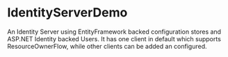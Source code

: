 # IdentityServerDemo

An Identity Server using EntityFramework backed configuration stores and ASP.NET Identity backed Users. 
It has one client in default which supports ResourceOwnerFlow, while other clients can be added an configured.
